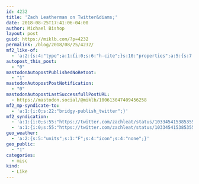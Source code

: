 ```yaml
---
id: 4232
title: 'Zach Leatherman on Twitter&diams;'
date: 2018-08-25T17:41:06-04:00
author: Michael Bishop
layout: post
guid: https://miklb.com/?p=4232
permalink: /blog/2018/08/25/4232/
mf2_like-of:
  - 'a:2:{s:4:"type";a:1:{i:0;s:6:"h-cite";}s:10:"properties";a:5:{s:7:"summary";a:1:{i:0;s:211:"“Do you overestimate the amount of control you have over your web site’s delivery? If this makes you mad, you probably do:&#010;&#010;https://t.co/uYULr5F9oj&#010;&#010;Me? I&#039;m grabbing some popcorn.”";}s:4:"name";a:1:{i:0;s:26:"Zach Leatherman on Twitter";}s:3:"url";a:1:{i:0;s:55:"https://twitter.com/zachleat/status/1033454153853554690";}s:11:"publication";a:1:{i:0;s:7:"Twitter";}s:8:"featured";a:1:{i:0;s:76:"https://pbs.twimg.com/profile_images/913805629529063424/QXLV3XcR_400x400.jpg";}}}'
autopost_this_post:
  - "0"
mastodonAutopostPublishedNoRetoot:
  - "1"
mastodonAutopostPostNotification:
  - "0"
mastodonAutopostLastSuccessfullPostURL:
  - https://mastodon.social/@miklb/100613047409456258
mf2_mp-syndicate-to:
  - 'a:1:{i:0;s:22:"bridgy-publish_twitter";}'
mf2_syndication:
  - 'a:1:{i:0;s:55:"https://twitter.com/zachleat/status/1033454153853554690";}'
  - 'a:1:{i:0;s:55:"https://twitter.com/zachleat/status/1033454153853554690";}'
geo_weather:
  - 'a:2:{s:5:"units";s:1:"F";s:4:"icon";s:4:"none";}'
geo_public:
  - "1"
categories:
  - misc
kind:
  - Like
---
```

